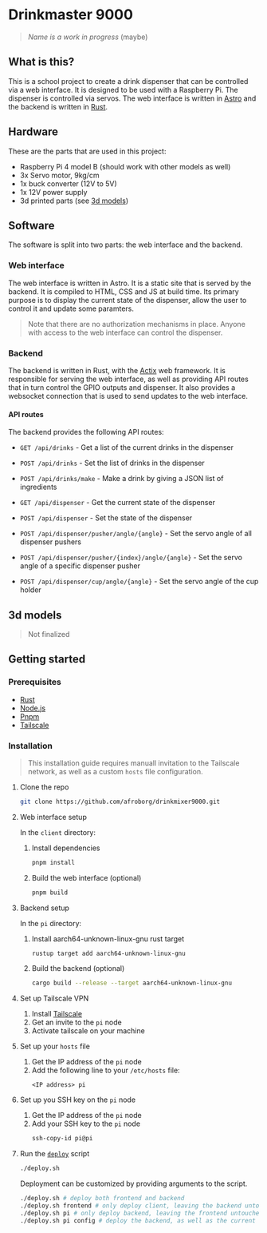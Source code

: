 # Drinkmaster 9000

> _Name is a work in progress_ (maybe)

## What is this?

This is a school project to create a drink dispenser that can be controlled via a web interface. It is designed to be used with a Raspberry Pi. The dispenser is controlled via servos. The web interface is written in [Astro](https://astro.build/) and the backend is written in [Rust](https://www.rust-lang.org/).

## Hardware
These are the parts that are used in this project:

- Raspberry Pi 4 model B (should work with other models as well)
- 3x Servo motor, 9kg/cm
- 1x buck converter (12V to 5V)
- 1x 12V power supply
- 3d printed parts (see [3d models](#3d-models))

## Software
The software is split into two parts: the web interface and the backend.

### Web interface

The web interface is written in Astro. It is a static site that is served by the backend. It is compiled to HTML, CSS and JS at build time. Its primary purpose is to display the current state of the dispenser, allow the user to control it and update some paramters.

> Note that there are no authorization mechanisms in place. Anyone with access to the web interface can control the dispenser.

### Backend

The backend is written in Rust, with the [Actix](https://actix.rs/) web framework. It is responsible for serving the web interface, as well as providing API routes that in turn control the GPIO outputs and dispenser. It also provides a websocket connection that is used to send updates to the web interface.

#### API routes
The backend provides the following API routes:

- `GET /api/drinks` - Get a list of the current drinks in the dispenser
- `POST /api/drinks` - Set the list of drinks in the dispenser
- `POST /api/drinks/make` - Make a drink by giving a JSON list of ingredients

- `GET /api/dispenser` - Get the current state of the dispenser
- `POST /api/dispenser` - Set the state of the dispenser
- `POST /api/dispenser/pusher/angle/{angle}` - Set the servo angle of all dispenser pushers
- `POST /api/dispenser/pusher/{index}/angle/{angle}` - Set the servo angle of a specific dispenser pusher
- `POST /api/dispenser/cup/angle/{angle}` - Set the servo angle of the cup holder


## 3d models
> Not finalized

## Getting started

### Prerequisites

- [Rust](https://www.rust-lang.org)
- [Node.js](https://nodejs.org)
- [Pnpm](https://pnpm.io)
- [Tailscale](https://tailscale.com/)

### Installation

> This installation guide requires manuall invitation to the Tailscale network, as well as a custom `hosts` file configuration.

1. Clone the repo
   ```sh
   git clone https://github.com/afroborg/drinkmixer9000.git
    ```
2. Web interface setup
    
    In the `client` directory:
    1. Install dependencies
        ```sh
        pnpm install
        ```
    2. Build the web interface (optional)
        ```sh
        pnpm build
        ```

3. Backend setup
    
    In the `pi` directory:
    1. Install aarch64-unknown-linux-gnu rust target
        ```sh
        rustup target add aarch64-unknown-linux-gnu
        ```
    2. Build the backend (optional)
        ```sh
        cargo build --release --target aarch64-unknown-linux-gnu
        ```

4. Set up Tailscale VPN
    1. Install [Tailscale](https://tailscale.com/)
    2. Get an invite to the `pi` node
    3. Activate tailscale on your machine

5. Set up your `hosts` file
    1. Get the IP address of the `pi` node
    2. Add the following line to your `/etc/hosts` file:
        ```
        <IP address> pi
        ```
6. Set up you SSH key on the `pi` node
    1. Get the IP address of the `pi` node
    2. Add your SSH key to the `pi` node
        ```sh
        ssh-copy-id pi@pi
        ```
7. Run the [`deploy`](./deploy.sh) script
    ```sh
    ./deploy.sh
    ```
    Deployment can be customized by providing arguments to the script.
    ```sh
    ./deploy.sh # deploy both frontend and backend
    ./deploy.sh frontend # only deploy client, leaving the backend untouched
    ./deploy.sh pi # only deploy backend, leaving the frontend untouched
    ./deploy.sh pi config # deploy the backend, as well as the current config.ron
    ```